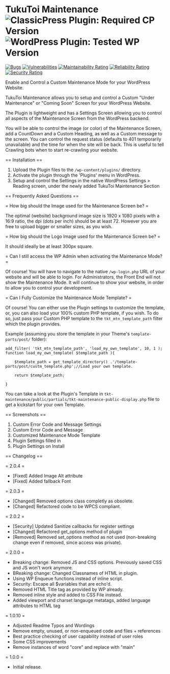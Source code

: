 # TukuToi Maintenance ![ClassicPress Plugin: Required CP Version](https://img.shields.io/badge/dynamic/json?color=%23057f99&label=classicpress&prefix=v&query=%24.data.minimum_cp_version&url=https%3A%2F%2Fdirectory.classicpress.net%2Fapi%2Fplugins%2Ftukutoi-maintenance) ![WordPress Plugin: Tested WP Version](https://img.shields.io/wordpress/plugin/tested/tkt-maintenance)
[![Bugs](https://sonarcloud.io/api/project_badges/measure?project=TukuToi_tukutoi-maintenance&metric=bugs)](https://sonarcloud.io/dashboard?id=TukuToi_tukutoi-maintenance) [![Vulnerabilities](https://sonarcloud.io/api/project_badges/measure?project=TukuToi_tukutoi-maintenance&metric=vulnerabilities)](https://sonarcloud.io/dashboard?id=TukuToi_tukutoi-maintenance) [![Maintainability Rating](https://sonarcloud.io/api/project_badges/measure?project=TukuToi_tukutoi-maintenance&metric=sqale_rating)](https://sonarcloud.io/dashboard?id=TukuToi_tukutoi-maintenance) [![Reliability Rating](https://sonarcloud.io/api/project_badges/measure?project=TukuToi_tukutoi-maintenance&metric=reliability_rating)](https://sonarcloud.io/dashboard?id=TukuToi_tukutoi-maintenance) [![Security Rating](https://sonarcloud.io/api/project_badges/measure?project=TukuToi_tukutoi-maintenance&metric=security_rating)](https://sonarcloud.io/dashboard?id=TukuToi_tukutoi-maintenance)

Enable and Control a Custom Maintenance Mode for your WordPress Website.

TukuToi Maintenance allows you to setup and control a Custom "Under Maintenance" or "Coming Soon" Screen for your WordPress Website.

The Plugin is lightweight and has a Settings Screen allowing you to control all aspects of the Maintenance Screen from the WordPress backend.

You will be able to control the image (or color) of the Maintenance Screen, add a CountDown and a Custom Heading, as well as a Custom message to the screen.
You can control the request status (defaults to 401 temporarily unavailable) and the time for when the site will be back.
This is useful to tell Crawling bots when to start re-crawling your website.

== Installation ==

1. Upload the Plugin files to the `/wp-content/plugins/` directory.
1. Activate the plugin through the 'Plugins' menu in WordPress.
1. Setup and control the Settings in the native WordPress Settings > Reading screen, under the newly added TukuToi Maintenance Section

== Frequently Asked Questions ==

= How big should the Image used for the Maintenance Screen be? =

The optimal (website) background image size is 1920 x 1080 pixels with a 16:9 ratio, the dpi (dots per inch) should be at least 72.
However you are free to upload bigger or smaller sizes, as you wish.

= How big should the Logo Image used for the Maintenance Screen be? =

It should ideally be at least 300px square.

= Can I still access the WP Admin when activating the Maintenance Mode? =

Of course! You will have to navigate to the native `/wp-login.php` URL of your website and will be able to login.
For Administrators, the Front End will not show the Maintenance Mode. It will continue to show your website, in order to allow you to control your development.

= Can I Fully Customize the Maintenance Mode Template? =

Of course! You can either use the Plugin settings to customize the template, or, you can also load your 100% custom PHP template, if you wish. To do so, just pass your Custom PHP template to the `tkt_mtn_template_path` filter which the plugin provides.

Example (assuming you store the template in your Theme's `template-parts/post/` folder):
```
add_filter( 'tkt_mtn_template_path', 'load_my_own_template', 10, 1 );
function load_my_own_template( $template_path ){

	$template_path = get_template_directory() .'/template-parts/post/custm_template.php';//Load your own template.

	return $template_path;

}
```

You can take a look at the Plugin's Template in `tkt-maintenance/public/partials/tkt-maintenance-public-display.php` file to get a kickstart for your own Template.

== Screenshots ==

1. Custom Error Code and Message Settings
2. Custom Error Code and Message
3. Customized Maintenance Mode Template
4. Plugin Settings filled in
5. Plugin Settings on Install

== Changelog ==

= 2.0.4 =

* [Fixed] Added Image Alt attribute
* [Fixed] Added fallback Font


= 2.0.3 =

* [Changed] Removed options class completly as obsolete.
* [Changed] Refactored code to be WPCS compliant.

= 2.0.2 =

* [Security] Updated Sanitize callbacks for register settings
* [Changed]  Refactored get_options method of plugin
* [Removed]  Removed set_options method as not used (non-breaking change even if removed, since access was private).


= 2.0.0 =

* Breaking change: Removed JS and CSS options. Previously saved CSS and JS won't work anymore.
* BReaking change: Changed Classnames of HTML in plugin.
* Using WP Enqueue functions instead of inline script.
* Security: Escape all $variables that are echo'd.
* Removed HTML Title tag as provided by WP already.
* Removed inline style and added to CSS File instead.
* Added viewport and charset langauge metatags, added language attributes to HTML tag

= 1.0.10 =
* Adjusted Readme Typos and Wordings
* Remove empty, unused, or non-enqueued code and files + references
* Best practice checking of user capability instead of user roles
* Some CSS improvements
* Remove instances of word "core" and replace with "main"

= 1.0.0 =
* Initial release.
